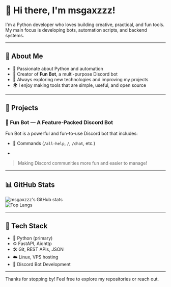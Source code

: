 # 👋 Hi there, I'm msgaxzzz!

I'm a Python developer who loves building creative, practical, and fun tools.  
My main focus is developing bots, automation scripts, and backend systems.

---

## 🚀 About Me

- 🐍 Passionate about Python and automation
- 🤖 Creator of **Fun Bot**, a multi-purpose Discord bot
- 🔧 Always exploring new technologies and improving my projects
- 🌍 I enjoy making tools that are simple, useful, and open source

---

## 📌 Projects

### 🎉 Fun Bot — A Feature-Packed Discord Bot  
Fun Bot is a powerful and fun-to-use Discord bot that includes:
- 🔨 Commands (`/all-help`, `/`, `/chat`, etc.)

- 
> Making Discord communities more fun and easier to manage!

---

## 📊 GitHub Stats

![msgaxzzz's GitHub stats](https://github-readme-stats.vercel.app/api?username=msgaxzzz&show_icons=true&theme=radical)  
![Top Langs](https://github-readme-stats.vercel.app/api/top-langs/?username=msgaxzzz&layout=compact&theme=radical)

---

## 🧰 Tech Stack

- 🐍 Python (primary)
- ⚙️ FastAPI, Aiohttp
- 🛠️ Git, REST APIs, JSON
- ☁️ Linux, VPS hosting
- 💬 Discord Bot Development

---

Thanks for stopping by! Feel free to explore my repositories or reach out.
